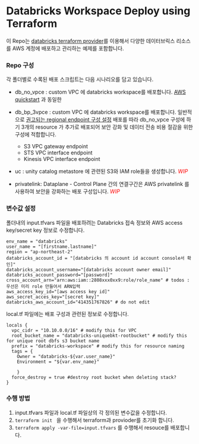 # Databricks Workspace Deploy using Terraform

이 Repo는 [databricks terraform provider](https://registry.terraform.io/providers/databricks/databricks/latest/docs)를 이용해서 다양한 데이터브릭스 리소스를 AWS 계정에 배포하고 관리하는 예제를 포함합니다. 

### Repo 구성 
각 폴더별로 수록된 배포 스크립트는 다음 시나리오를 담고 있습니다.

- db_no_vpce : custom VPC 에 databricks workspace를 배포합니다. [AWS quickstart](https://aws-quickstart.github.io/quickstart-databricks-unified-data-analytics-platform/) 과 동일한 
- db_bp_3vpce : custom VPC 에 databricks workspace를 배포합니다. 일반적으로 [권고되는 regional endpoint 구성 설정](https://aws-quickstart.github.io/quickstart-databricks-unified-data-analytics-platform/) 배포를 따라 db_no_vpce 구성에 하기 3개의 resource 가 추가로 배포되어 보안 강화 및 데이터 전송 비용 절감을 위한 구성에 적합합니다. 

    + S3 VPC gateway endpoint
    + STS VPC interface endpoint
    + Kinesis VPC interface endpoint
- uc : unity catalog metastore 에 관련된 S3와 IAM role들을 생성합니다. <font color=red>*WIP*</font>

- privatelink: Dataplane - Control Plane 간의 연결구간은 AWS privatelink 를 사용하여 보안을 강화하는 배포 구성입니다. <font color=red>*WIP*</font>

### 변수값 설정 

폴더내의 input.tfvars 파일을 배포하려는 Databricks 접속 정보와 AWS access key/secret key 정보로 수정합니다. 

```
env_name = "databricks"
user_name = "[firstname.lastname]"
region = "ap-northeast-2"
databricks_account_id = "[databricks 의 account id account console서 확인]"
databricks_account_username="[databricks account owner email]"
databricks_account_password="[password]"
cross_account_arn="arn:aws:iam::2808xxx0xx9:role/role_name" # todos : 우선은 미리 role 만들어서 ARN입력 
aws_access_key_id="[aws access key id]"
aws_secret_acces_key="[secret key]"
databricks_aws_account_id="414351767826" # do not edit
```

local.tf 파일에는 배포 구성과 관련된 정보로 수정합니다. 
```
locals {
  vpc_cidr = "10.10.0.0/16" # modify this for VPC 
  root_bucket_name = "databricks-uniquebkt-rootbucket" # modify this for unique root dbfs s3 bucket name
  prefix = "databricks-workspace" # modify this for resource naming 
  tags = {
    Owner = "databricks-${var.user_name}"
    Environment = "${var.env_name}"

    }
  force_destroy = true #destroy root bucket when deleting stack?
}
```

### 수행 방법 
1. input.tfvars 파일과 local.tf 파일상의 각 정의된 변수값을 수정합니다. 
2. <code>terraform init </code> 을 수행해서 terraform과 provioder를 초기화 합니다. 
3. <code>terraform apply -var-file=input.tfvars</code> 를 수행해서 resouce를 배포합니다. 
